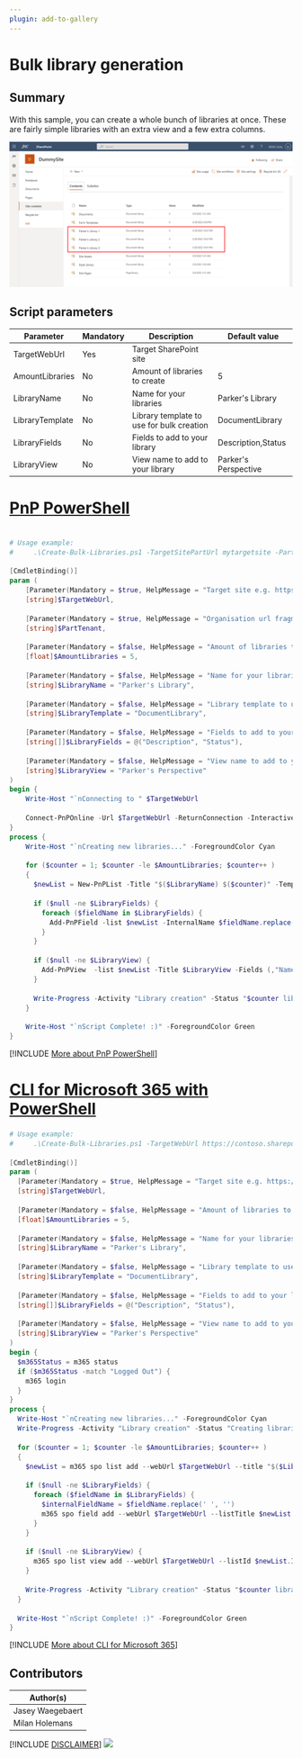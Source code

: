 ```yaml
---
plugin: add-to-gallery
---
```


# Bulk library generation

## Summary

With this sample, you can create a whole bunch of libraries at once. These are fairly simple libraries with an extra view and a few extra columns.

![Example Screenshot](assets/example.png)

## Script parameters

| Parameter         | Mandatory | Description                               | Default value        |
|-------------------|-----------|-------------------------------------------|----------------------|
| TargetWebUrl      |    Yes    | Target SharePoint site                    |                      |
| AmountLibraries   |     No    | Amount of libraries to create             |           5          |
| LibraryName       |     No    | Name for your libraries                   |   Parker's Library   |
| LibraryTemplate   |     No    | Library template to use for bulk creation |    DocumentLibrary   |
| LibraryFields     |     No    | Fields to add to your library             |  Description,Status  |
| LibraryView       |     No    | View name to add to your library          | Parker's Perspective |

# [PnP PowerShell](#tab/pnpps)

```powershell

# Usage example: 
#     .\Create-Bulk-Libraries.ps1 -TargetSitePartUrl mytargetsite -PartTenant contoso -AmountLibraries 3

[CmdletBinding()]
param (
    [Parameter(Mandatory = $true, HelpMessage = "Target site e.g. https://contoso.sharepoint.com/sites/Intranet")]
    [string]$TargetWebUrl,

    [Parameter(Mandatory = $true, HelpMessage = "Organisation url fragment e.g. contoso ")]
    [string]$PartTenant,

    [Parameter(Mandatory = $false, HelpMessage = "Amount of libraries to create e.g. 5 ")]
    [float]$AmountLibraries = 5,

    [Parameter(Mandatory = $false, HelpMessage = "Name for your libraries e.g. Parker's Library ")]
    [string]$LibraryName = "Parker's Library",

    [Parameter(Mandatory = $false, HelpMessage = "Library template to use for bulk creation e.g. DocumentLibrary ")]
    [string]$LibraryTemplate = "DocumentLibrary",

    [Parameter(Mandatory = $false, HelpMessage = "Fields to add to your library e.g. Description,Status ")]
    [string[]]$LibraryFields = @("Description", "Status"),

    [Parameter(Mandatory = $false, HelpMessage = "View name to add to your library e.g. Parker's Perspective ")]
    [string]$LibraryView = "Parker's Perspective"
)
begin {
    Write-Host "`nConnecting to " $TargetWebUrl
        
    Connect-PnPOnline -Url $TargetWebUrl -ReturnConnection -Interactive | Out-Null
}
process {
    Write-Host "`nCreating new libraries..." -ForegroundColor Cyan
        
    for ($counter = 1; $counter -le $AmountLibraries; $counter++ )
    {
      $newList = New-PnPList -Title "$($LibraryName) $($counter)" -Template $LibraryTemplate

      if ($null -ne $LibraryFields) {  
        foreach ($fieldName in $LibraryFields) {
          Add-PnPField -list $newList -InternalName $fieldName.replace(' ','') -DisplayName $fieldName -Type "Text" | Out-Null
        }
      }

      if ($null -ne $LibraryView) {  
        Add-PnPView  -list $newList -Title $LibraryView -Fields (,"Name" + $LibraryFields) | Out-Null
      }

      Write-Progress -Activity "Library creation" -Status "$counter libraries created" -PercentComplete (($counter / $AmountLibraries) * 100)
    }

    Write-Host "`nScript Complete! :)" -ForegroundColor Green
}

```
[!INCLUDE [More about PnP PowerShell](../../docfx/includes/MORE-PNPPS.md)]

# [CLI for Microsoft 365 with PowerShell](#tab/cli-m365-ps)

```powershell
# Usage example: 
#     .\Create-Bulk-Libraries.ps1 -TargetWebUrl https://contoso.sharepoint.com/sites/Intranet -AmountLibraries 3

[CmdletBinding()]
param (
  [Parameter(Mandatory = $true, HelpMessage = "Target site e.g. https://contoso.sharepoint.com/sites/Intranet")]
  [string]$TargetWebUrl,

  [Parameter(Mandatory = $false, HelpMessage = "Amount of libraries to create e.g. 5 ")]
  [float]$AmountLibraries = 5,

  [Parameter(Mandatory = $false, HelpMessage = "Name for your libraries e.g. Parker's Library ")]
  [string]$LibraryName = "Parker's Library",

  [Parameter(Mandatory = $false, HelpMessage = "Library template to use for bulk creation e.g. DocumentLibrary ")]
  [string]$LibraryTemplate = "DocumentLibrary",

  [Parameter(Mandatory = $false, HelpMessage = "Fields to add to your library e.g. Description,Status ")]
  [string[]]$LibraryFields = @("Description", "Status"),

  [Parameter(Mandatory = $false, HelpMessage = "View name to add to your library e.g. Parker's Perspective ")]
  [string]$LibraryView = "Parker's Perspective"
)
begin {
  $m365Status = m365 status
  if ($m365Status -match "Logged Out") {
    m365 login
  }
}
process {
  Write-Host "`nCreating new libraries..." -ForegroundColor Cyan
  Write-Progress -Activity "Library creation" -Status "Creating libraries" -PercentComplete 0
  
  for ($counter = 1; $counter -le $AmountLibraries; $counter++ )
  {
    $newList = m365 spo list add --webUrl $TargetWebUrl --title "$($LibraryName) $($counter)" --baseTemplate $LibraryTemplate | ConvertFrom-Json

    if ($null -ne $LibraryFields) {
      foreach ($fieldName in $LibraryFields) {
        $internalFieldName = $fieldName.replace(' ', '')
        m365 spo field add --webUrl $TargetWebUrl --listTitle $newList.Title.Replace("'", "''") --xml "<Field Type='Text' DisplayName='$($fieldName)' StaticName='$($internalFieldName)' Name='$($internalFieldName)' />" | Out-Null
      }
    }

    if ($null -ne $LibraryView) {
      m365 spo list view add --webUrl $TargetWebUrl --listId $newList.Id --title $LibraryView --fields $($LibraryFields -Join ",") | Out-Null
    }

    Write-Progress -Activity "Library creation" -Status "$counter libraries created" -PercentComplete (($counter / $AmountLibraries) * 100)
  }

  Write-Host "`nScript Complete! :)" -ForegroundColor Green
}
```

[!INCLUDE [More about CLI for Microsoft 365](../../docfx/includes/MORE-CLIM365.md)]

## Contributors

| Author(s) |
|-----------|
| Jasey Waegebaert |
| Milan Holemans |


[!INCLUDE [DISCLAIMER](../../docfx/includes/DISCLAIMER.md)]
<img src="https://pnptelemetry.azurewebsites.net/script-samples/scripts/spo-create-bulk-libraries" aria-hidden="true" />
